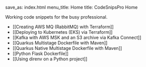 save_as: index.html
menu_title: Home
title: CodeSnipsPro Home

Working code snippets for the busy professional.

- [[Creating AWS MQ (RabbitMQ) with Terraform]]
- [[Deploying to Kubernetes (EKS) via Terraform]]
- [[Kafka with AWS MSK and an S3 archive via Kafka Connect]]
- [[Quarkus Multistage Dockerfile with Maven]]
- [[Quarkus Native Multistage Dockerfile with Maven]]
- [[Python Flask Dockerfile]]
- [[Using direnv on a Python project]]
